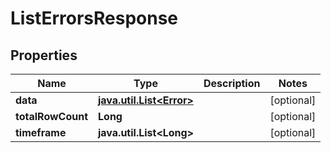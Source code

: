 

# ListErrorsResponse

## Properties

Name | Type | Description | Notes
------------ | ------------- | ------------- | -------------
**data** | [**java.util.List&lt;Error&gt;**](Error.md) |  |  [optional]
**totalRowCount** | **Long** |  |  [optional]
**timeframe** | **java.util.List&lt;Long&gt;** |  |  [optional]



